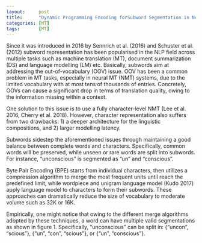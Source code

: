 ```yaml
---
layout:     post
title:      "Dynamic Programming Encoding forSubword Segmentation in Neural Machine Translation"
categories: [MT]
tags:       [MT]
---
```


Since it was introduced in 2016 by Sennrich et al. (2016) and Schuster et al. (2012) subword representation has been popularised in the NLP field across multiple tasks such as machine translation (MT), document summarization (DS) and language modelling (LM) etc. Basically, subwords aim at addressing the out-of-vocabulary (OOV) issue. OOV has been a common problem in MT tasks, especially in neural MT (NMT) systems, due to the limited vocabulary with at most tens of thousands of entries. Concretely, OOVs can cause a significant drop in terms of translation quality, owing to the information missing within a context.

One solution to this issue is to use a fully character-level NMT (Lee et al. 2016, Cherry et al. 2018). However, character representation also suffers from two drawbacks: 1) a deeper architecture for the linguistic compositions, and 2) larger modelling latency.

Subwords sidestep the aforementioned issues through maintaining a good balance between complete words and characters. Specifically, common words will be preserved, while unseen or rare words are split into subwords. For instance, “unconscious” is segmented as “un” and “conscious”.

Byte Pair Encoding (BPE) starts from individual characters, then utilizes a compression algorithm to merge the most frequent units until reach the predefined limit, while wordpiece and unigram language model (Kudo 2017) apply language model to characters to form their subwords. These approaches can dramatically reduce the size of vocabulary to moderate volume such as 32K or 16K.

Empirically, one might notice that owing to the different merge algorithms adopted by these techniques, a word can have multiple valid segmentations as shown in figure 1. Specifically, “unconscious” can be split in: {“uncon”, “scious”}, {“un”, “con”, “scious”}, or {“un”, “conscious”}.
